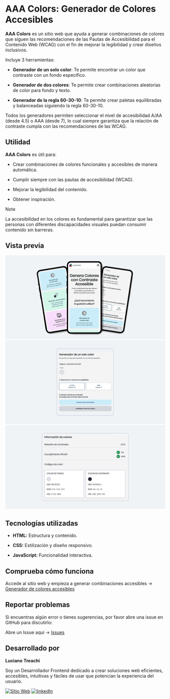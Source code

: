 # AAA Colors: Generador de Colores Accesibles

**AAA Colors** es un sitio web que ayuda a generar combinaciones de colores que siguen las recomendaciones de las Pautas de Accesibilidad para el Contenido Web (WCAG) con el fin de mejorar la legibilidad y crear diseños inclusivos.

Incluye 3 herramientas:

- **Generador de un solo color**: Te permite encontrar un color que contraste con un fondo específico.

- **Generador de dos colores**: Te permite crear combinaciones aleatorias de color para fondo y texto.

- **Generador de la regla 60-30-10**: Te permite crear paletas equilibradas y balanceadas siguiendo la regla 60-30-10.

Todos los generadores permiten seleccionar el nivel de accesibilidad A/AA (desde 4.5) o AAA (desde 7), lo cual siempre garantiza que la relación de contraste cumpla con las recomendaciones de las WCAG.

## Utilidad

**AAA Colors** es útil para:

- Crear combinaciones de colores funcionales y accesibles de manera automática.

- Cumplir siempre con las pautas de accesibilidad (WCAG).

- Mejorar la legibilidad del contenido.

- Obtener inspiración.

> [!NOTE]
> La accesibilidad en los colores es fundamental para garantizar que las personas con diferentes discapacidades visuales puedan consumir contenido sin barreras.

## Vista previa

![Vista previa del sitio](assets/readme/preview-1.png)
![Vista previa del sitio](assets/readme/preview-2.png)
![Vista previa del sitio](assets/readme/preview-3.png)

## Tecnologías utilizadas

- **HTML:** Estructura y contenido.

- **CSS:** Estilización y diseño responsivo.

- **JavaScript:** Funcionalidad interactiva.

## Comprueba cómo funciona

Accede al sitio web y empieza a generar combinaciones accesibles → [Generador de colores accesibles](https://aaacolors.vercel.app/)

## Reportar problemas

Si encuentras algún error o tienes sugerencias, por favor abre una issue en GitHub para discutirlo:

Abre un Issue aquí → [Issues](https://github.com/LucianoTreachi/aaa-colors/issues)

## Desarrollado por

**Luciano Treachi**

Soy un Desarrollador Frontend dedicado a crear soluciones web eficientes, accesibles, intuitivas y fáciles de usar que potencian la experiencia del usuario.

[![Sitio Web](https://img.shields.io/badge/Sitio_Web-black?style=for-the-badge&logoColor=white)](https://lucianotreachi.website/)
[![linkedIn](https://img.shields.io/badge/LinkedIn-0077B5?style=for-the-badge&logoColor=white)](https://www.linkedin.com/in/luciano-treachi/)
